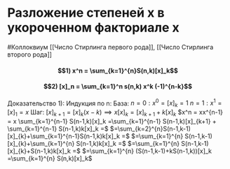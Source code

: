 # Разложение степеней x в укороченном факториале x
#Коллоквиум 
[[Число Стирлинга первого рода]], [[Число Стирлинга второго рода]]
#### $$1) x^n = \sum_{k=1}^{n}S(n,k)[x]_k$$
#### $$2) [x]_n = \sum_{k=1}^n s(n,k) x^k (-1)^{n-k}$$
Доказательство 1):
Индукция по n: 
База: $n = 0: x^0 = [x]_k = 1$
		  $n = 1: x^1 = [x]_1 = x$
Шаг: $[x]_{k+1} = [x]_k(x-k) \implies x[x]_k = [x]_{k+1} + k[x]_k$
$x^n = xx^{n-1} = x \sum_{k=1}^{n-1} S(n-1,k)[x]_k =\sum_{k=1}^{n-1} S(n-1,k)[x]_{k+1} + \sum_{k=1}^{n-1} S(n-1,k)k[x]_k =$
$=\sum_{k=2}^{n}S(n-1,k-1)[x]_{k}+\sum_{k=1}^{n-1}S(n-1,k)k[x]_k =$
$=\sum_{k=1}^{n} S(n-1,k-1)[x]_{k}+\sum_{k=1}^{n} S(n-1,k)k[x]_k =$
$=\sum_{k=1}^{n} S(n-1,k-1)[x]_{k}+S(n-1,k)k[x]_k =$
$=\sum_{k=1}^{n} (S(n-1,k-1)+kS(n-1,k))[x]_k =\sum_{k=1}^{n} S(n,k)[x]_k$
